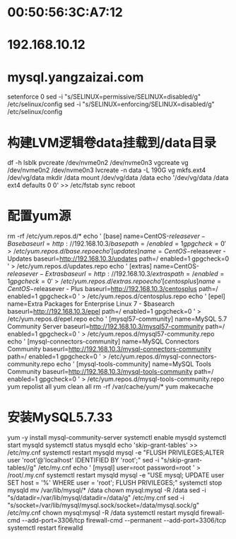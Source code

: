 # 00:50:56:3C:A7:12
# 192.168.10.12
# mysql.yangzaizai.com


setenforce 0
sed -i "s/SELINUX=permissive/SELINUX=disabled/g" /etc/selinux/config
sed -i "s/SELINUX=enforcing/SELINUX=disabled/g" /etc/selinux/config


# 构建LVM逻辑卷data挂载到/data目录
df -h
lsblk
pvcreate /dev/nvme0n2 /dev/nvme0n3
vgcreate vg /dev/nvme0n2 /dev/nvme0n3
lvcreate -n data -L 190G vg
mkfs.ext4 /dev/vg/data
mkdir /data
mount /dev/vg/data /data
echo '/dev/vg/data /data ext4 defaults 0 0' >> /etc/fstab
sync
reboot


# 配置yum源
rm -rf /etc/yum.repos.d/*
echo '
[base]
name=CentOS-$releasever - Base
baseurl=http://192.168.10.3/base
path=/
enabled=1
gpgcheck=0
' > /etc/yum.repos.d/base.repo
echo '
[updates]
name=CentOS-$releasever - Updates
baseurl=http://192.168.10.3/updates
path=/
enabled=1
gpgcheck=0
' > /etc/yum.repos.d/updates.repo
echo '
[extras]
name=CentOS-$releasever - Extras
baseurl=http://192.168.10.3/extras
path=/
enabled=1
gpgcheck=0
' > /etc/yum.repos.d/extras.repo
echo '
[centosplus]
name=CentOS-$releasever - Plus
baseurl=http://192.168.10.3/centosplus
path=/
enabled=1
gpgcheck=0
' > /etc/yum.repos.d/centosplus.repo
echo '
[epel]
name=Extra Packages for Enterprise Linux 7 - $basearch
baseurl=http://192.168.10.3/epel
path=/
enabled=1
gpgcheck=0
' > /etc/yum.repos.d/epel.repo
echo '
[mysql57-community]
name=MySQL 5.7 Community Server
baseurl=http://192.168.10.3/mysql57-community
path=/
enabled=1
gpgcheck=0
' > /etc/yum.repos.d/mysql57-community.repo
echo '
[mysql-connectors-community]
name=MySQL Connectors Community
baseurl=http://192.168.10.3/mysql-connectors-community
path=/
enabled=1
gpgcheck=0
' > /etc/yum.repos.d/mysql-connectors-community.repo
echo '
[mysql-tools-community]
name=MySQL Tools Community
baseurl=http://192.168.10.3/mysql-tools-community
path=/
enabled=1
gpgcheck=0
' > /etc/yum.repos.d/mysql-tools-community.repo
yum repolist all
yum clean all
rm -rf /var/cache/yum/*
yum makecache


# 安装MySQL5.7.33
yum -y install mysql-community-server
systemctl enable mysqld
systemctl start mysqld
systemctl status mysqld
echo 'skip-grant-tables' >> /etc/my.cnf
systemctl restart mysqld
mysql -e "FLUSH PRIVILEGES;ALTER user 'root'@'localhost' IDENTIFIED BY 'root';"
sed -i "s/skip-grant-tables//g" /etc/my.cnf
echo '
[mysql]
user=root
password=root
' > /root/.my.cnf
systemctl restart mysqld
mysql -e "USE mysql; UPDATE user SET host = '%' WHERE user = 'root'; FLUSH PRIVILEGES;"
systemctl stop mysqld
mv /var/lib/mysql/* /data
chown mysql:mysql -R /data
sed -i "s/datadir=\/var\/lib\/mysql/datadir=\/data/g" /etc/my.cnf
sed -i "s/socket=\/var\/lib\/mysql\/mysql\.sock/socket=\/data\/mysql\.sock/g" /etc/my.cnf
chown mysql:mysql -R /data
systemctl restart mysqld
firewall-cmd --add-port=3306/tcp
firewall-cmd --permanent --add-port=3306/tcp
systemctl restart firewalld
